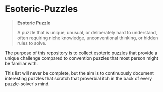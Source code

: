 # Esoteric-Puzzles

> **Esoteric Puzzle**
> 
> A puzzle that is unique, unusual, or deliberately hard to understand, often requiring niche knowledge, unconventional thinking, or hidden rules to solve.

The purpose of this repository is to collect esoteric puzzles that provide a unique challenge compared to convention puzzles that most person might be familiar with.

This list will never be complete, but the aim is to continuously document interesting puzzles that scratch that proverbial itch in the back of every puzzle-solver's mind.
